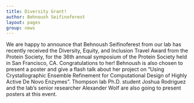 ```yaml
---
title: Diversity Grant!
author: Behnoush Seifinoferest
layout: pages
group: news
---
```


We are happy to announce that Behnoush Seifinoferest from our lab has recently received the Diversity, Equity, and Inclusion Travel 
Award from the Protein Society, for the 36th annual symposium of the Protein Society held in San Francisco, CA. Congratulations to her!
Behnoush is also chosen to present a poster and give a flash talk about her project on “Using Crystallographic Ensemble Refinement for
 Computational Design of Highly Active De Novo Enzymes”. Thompson lab Ph.D. student Joshua Rodriguez and the lab’s senior researcher 
Alexander Wolf are also going to present posters at this event.  

